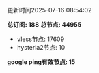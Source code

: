 更新时间2025-07-16 08:54:02

**总订阅: 188**
**总节点: 44955**
- vless节点: 17609
- hysteria2节点: 10

**google ping有效节点: 15**
